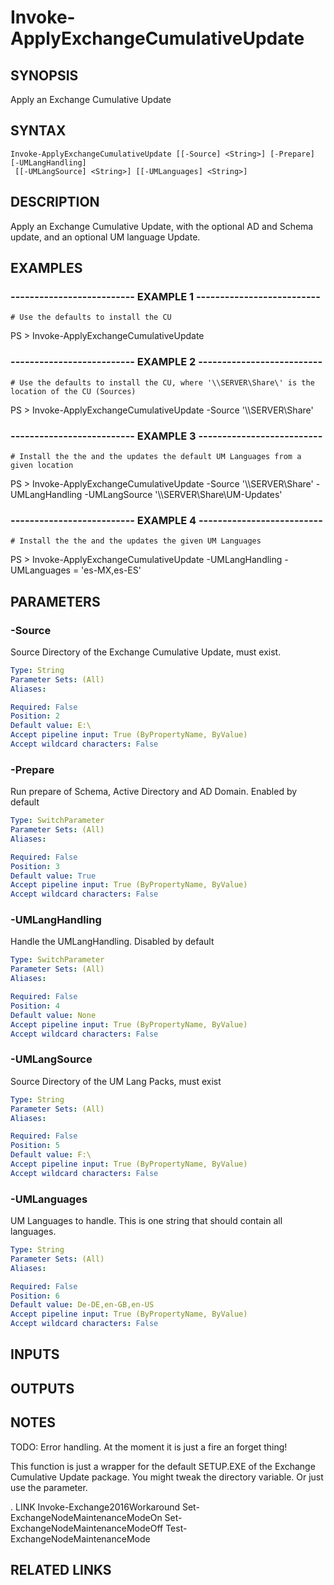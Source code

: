 ﻿---
external help file: ExchangeNodeMaintenanceMode-help.xml
online version: 
schema: 2.0.0
---

# Invoke-ApplyExchangeCumulativeUpdate

## SYNOPSIS
Apply an Exchange Cumulative Update

## SYNTAX

```
Invoke-ApplyExchangeCumulativeUpdate [[-Source] <String>] [-Prepare] [-UMLangHandling]
 [[-UMLangSource] <String>] [[-UMLanguages] <String>]
```

## DESCRIPTION
Apply an Exchange Cumulative Update, with the optional AD and Schema
update, and an optional UM language Update.

## EXAMPLES

### -------------------------- EXAMPLE 1 --------------------------
```
# Use the defaults to install the CU
```

PS \> Invoke-ApplyExchangeCumulativeUpdate

### -------------------------- EXAMPLE 2 --------------------------
```
# Use the defaults to install the CU, where '\\SERVER\Share\' is the location of the CU (Sources)
```

PS \> Invoke-ApplyExchangeCumulativeUpdate -Source '\\\\SERVER\Share\'

### -------------------------- EXAMPLE 3 --------------------------
```
# Install the the and the updates the default UM Languages from a given location
```

PS \> Invoke-ApplyExchangeCumulativeUpdate -Source '\\\\SERVER\Share\' -UMLangHandling -UMLangSource '\\\\SERVER\Share\UM-Updates\'

### -------------------------- EXAMPLE 4 --------------------------
```
# Install the the and the updates the given UM Languages
```

PS \> Invoke-ApplyExchangeCumulativeUpdate -UMLangHandling -UMLanguages = 'es-MX,es-ES'

## PARAMETERS

### -Source
Source Directory of the Exchange Cumulative Update, must exist.

```yaml
Type: String
Parameter Sets: (All)
Aliases: 

Required: False
Position: 2
Default value: E:\
Accept pipeline input: True (ByPropertyName, ByValue)
Accept wildcard characters: False
```

### -Prepare
Run prepare of Schema, Active Directory and AD Domain.
Enabled by default

```yaml
Type: SwitchParameter
Parameter Sets: (All)
Aliases: 

Required: False
Position: 3
Default value: True
Accept pipeline input: True (ByPropertyName, ByValue)
Accept wildcard characters: False
```

### -UMLangHandling
Handle the UMLangHandling.
Disabled by default

```yaml
Type: SwitchParameter
Parameter Sets: (All)
Aliases: 

Required: False
Position: 4
Default value: None
Accept pipeline input: True (ByPropertyName, ByValue)
Accept wildcard characters: False
```

### -UMLangSource
Source Directory of the UM Lang Packs, must exist

```yaml
Type: String
Parameter Sets: (All)
Aliases: 

Required: False
Position: 5
Default value: F:\
Accept pipeline input: True (ByPropertyName, ByValue)
Accept wildcard characters: False
```

### -UMLanguages
UM Languages to handle.
This is one string that should contain all languages.

```yaml
Type: String
Parameter Sets: (All)
Aliases: 

Required: False
Position: 6
Default value: De-DE,en-GB,en-US
Accept pipeline input: True (ByPropertyName, ByValue)
Accept wildcard characters: False
```

## INPUTS

## OUTPUTS

## NOTES
TODO: Error handling.
At the moment it is just a fire an forget thing!

This function is just a wrapper for the default SETUP.EXE of the
Exchange Cumulative Update package.
You might tweak the directory variable.
Or just use the parameter.

.
LINK
Invoke-Exchange2016Workaround
Set-ExchangeNodeMaintenanceModeOn
Set-ExchangeNodeMaintenanceModeOff
Test-ExchangeNodeMaintenanceMode

## RELATED LINKS


